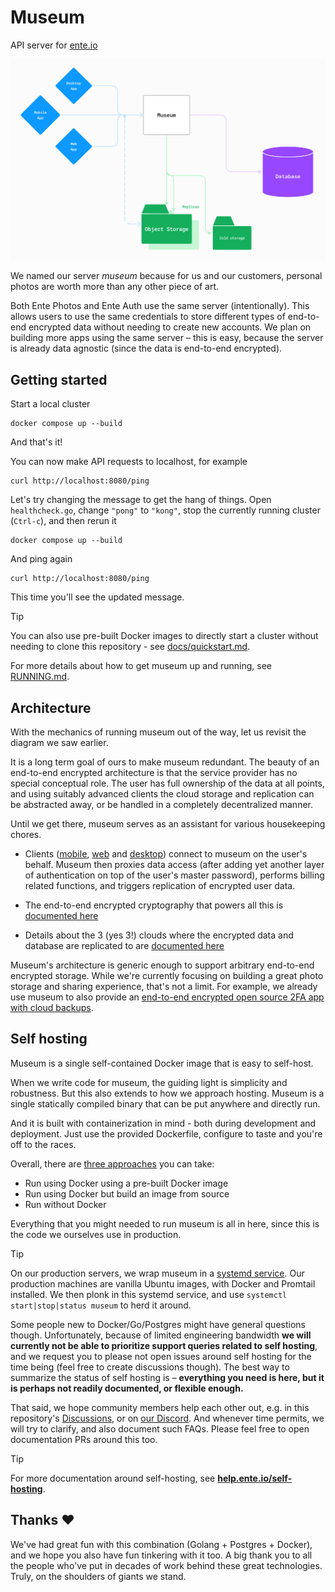 # Museum

API server for [ente.io](https://ente.io)

![Museum's role in Ente's architecture](scripts/images/museum.png)

We named our server _museum_ because for us and our customers, personal photos
are worth more than any other piece of art.

Both Ente Photos and Ente Auth use the same server (intentionally). This allows
users to use the same credentials to store different types of end-to-end
encrypted data without needing to create new accounts. We plan on building more
apps using the same server – this is easy, because the server is already data
agnostic (since the data is end-to-end encrypted).

## Getting started

Start a local cluster

    docker compose up --build

And that's it!

You can now make API requests to localhost, for example

    curl http://localhost:8080/ping

Let's try changing the message to get the hang of things. Open `healthcheck.go`,
change `"pong"` to `"kong"`, stop the currently running cluster (`Ctrl-c`), and
then rerun it

    docker compose up --build

And ping again

    curl http://localhost:8080/ping

This time you'll see the updated message.

> [!TIP]
>
> You can also use pre-built Docker images to directly start a cluster without
> needing to clone this repository - see
> [docs/quickstart.md](docs/quickstart.md).

For more details about how to get museum up and running, see
[RUNNING.md](RUNNING.md).

## Architecture

With the mechanics of running museum out of the way, let us revisit the diagram
we saw earlier.

It is a long term goal of ours to make museum redundant. The beauty of an
end-to-end encrypted architecture is that the service provider has no special
conceptual role. The user has full ownership of the data at all points, and
using suitably advanced clients the cloud storage and replication can be
abstracted away, or be handled in a completely decentralized manner.

Until we get there, museum serves as an assistant for various housekeeping
chores.

* Clients ([mobile](../mobile), [web](../web) and [desktop](../desktop)) connect
  to museum on the user's behalf. Museum then proxies data access (after adding
  yet another layer of authentication on top of the user's master password),
  performs billing related functions, and triggers replication of encrypted user
  data.

* The end-to-end encrypted cryptography that powers all this is [documented
  here](https://ente.io/architecture)

* Details about the 3 (yes 3!) clouds where the encrypted data and database are
  replicated to are [documented here](https://ente.io/reliability)

Museum's architecture is generic enough to support arbitrary end-to-end
encrypted storage. While we're currently focusing on building a great photo
storage and sharing experience, that's not a limit. For example, we already use
museum to also provide an [end-to-end encrypted open source 2FA app with cloud
backups](../auth).

## Self hosting

Museum is a single self-contained Docker image that is easy to self-host.

When we write code for museum, the guiding light is simplicity and robustness.
But this also extends to how we approach hosting. Museum is a single statically
compiled binary that can be put anywhere and directly run.

And it is built with containerization in mind - both during development and
deployment. Just use the provided Dockerfile, configure to taste and you're off
to the races.

Overall, there are [three approaches](RUNNING.md) you can take:

* Run using Docker using a pre-built Docker image
* Run using Docker but build an image from source
* Run without Docker

Everything that you might needed to run museum is all in here, since this is the
code we ourselves use in production.

> [!TIP]
>
> On our production servers, we wrap museum in a [systemd
> service](scripts/deploy/museum.service). Our production machines are vanilla
> Ubuntu images, with Docker and Promtail installed. We then plonk in this
> systemd service, and use `systemctl start|stop|status museum` to herd it
> around.

Some people new to Docker/Go/Postgres might have general questions though.
Unfortunately, because of limited engineering bandwidth **we will currently not
be able to prioritize support queries related to self hosting**, and we request
you to please not open issues around self hosting for the time being (feel free
to create discussions though). The best way to summarize the status of self
hosting is – **everything you need is here, but it is perhaps not readily
documented, or flexible enough.**

That said, we hope community members help each other out, e.g. in this
repository's [Discussions](https://github.com/ente-io/ente/discussions), or on
[our Discord](https://discord.gg/z2YVKkycX3). And whenever time permits, we will
try to clarify, and also document such FAQs. Please feel free to open
documentation PRs around this too.

> [!TIP]
>
> For more documentation around self-hosting, see
> **[help.ente.io/self-hosting](https://help.ente.io/self-hosting)**.

## Thanks ❤️

We've had great fun with this combination (Golang + Postgres + Docker), and we
hope you also have fun tinkering with it too. A big thank you to all the people
who've put in decades of work behind these great technologies. Truly, on the
shoulders of giants we stand.
